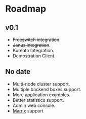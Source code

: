 # Roadmap

## v0.1

* ~~Freeswitch integration~~.
* ~~Janus Integration~~.
* Kurento Integration.
* Demostration Client.


## No date

* Multi-node cluster support.
* Multiple backend boxes support.
* More application examples.
* Better statistics support.
* Admin web console.
* [Matrix](http://matrix.org) support









